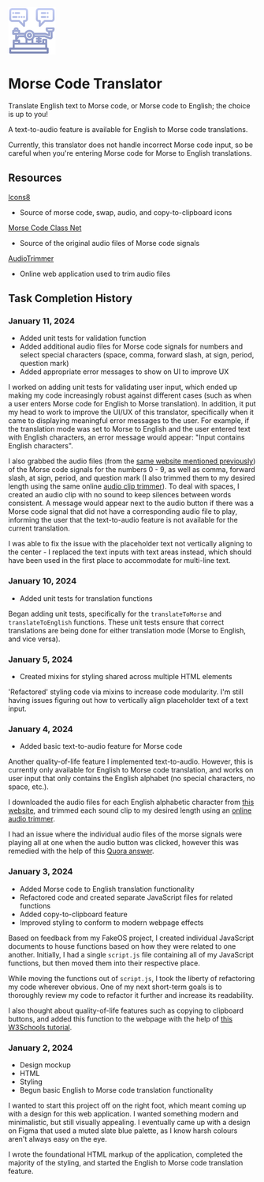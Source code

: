 ![Morse code icon](./resources/images/morse-code.png)

# Morse Code Translator

Translate English text to Morse code, or Morse code to English; the choice is up to you!

A text-to-audio feature is available for English to Morse code translations.

Currently, this translator does not handle incorrect Morse code input, so be careful when you're entering Morse code for Morse to English translations.

## Resources

[Icons8](https://icons8.com/)
  - Source of morse code, swap, audio, and copy-to-clipboard icons

[Morse Code Class Net](https://www.morsecodeclassnet.com/ch9-morse-audio-files/)
  - Source of the original audio files of Morse code signals

[AudioTrimmer](https://audiotrimmer.com/)
  - Online web application used to trim audio files

## Task Completion History

### January 11, 2024

- Added unit tests for validation function
- Added additional audio files for Morse code signals for numbers and select special characters (space, comma, forward slash, at sign, period, question mark)
- Added appropriate error messages to show on UI to improve UX

I worked on adding unit tests for validating user input, which ended up making my code increasingly robust against different cases (such as when a user enters Morse code for English to Morse translation). In addition, it put my head to work to improve the UI/UX of this translator, specifically when it came to displaying meaningful error messages to the user. For example, if the translation mode was set to Morse to English and the user entered text with English characters, an error message would appear: "Input contains English characters".

I also grabbed the audio files (from the [same website mentioned previously](https://www.morsecodeclassnet.com/ch9-morse-audio-files/)) of the Morse code signals for the numbers 0 - 9, as well as comma, forward slash, at sign, period, and question mark (I also trimmed them to my desired length using the same online [audio clip trimmer](https://audiotrimmer.com/)). To deal with spaces, I created an audio clip with no sound to keep silences between words consistent. A message would appear next to the audio button if there was a Morse code signal that did not have a corresponding audio file to play, informing the user that the text-to-audio feature is not available for the current translation.

I was able to fix the issue with the placeholder text not vertically aligning to the center - I replaced the text inputs with text areas instead, which should have been used in the first place to accommodate for multi-line text.

### January 10, 2024

- Added unit tests for translation functions

Began adding unit tests, specifically for the `translateToMorse` and `translateToEnglish` functions. These unit tests ensure that correct translations are being done for either translation mode (Morse to English, and vice versa).

### January 5, 2024

- Created mixins for styling shared across multiple HTML elements

'Refactored' styling code via mixins to increase code modularity. I'm still having issues figuring out how to vertically align placeholder text of a text input.

### January 4, 2024

- Added basic text-to-audio feature for Morse code

Another quality-of-life feature I implemented text-to-audio. However, this is currently only available for English to Morse code translation, and works on user input that only contains the English alphabet (no special characters, no space, etc.).

I downloaded the audio files for each English alphabetic character from [this website](https://www.morsecodeclassnet.com/ch9-morse-audio-files/), and trimmed each sound clip to my desired length using an [online audio trimmer](https://audiotrimmer.com/).

I had an issue where the individual audio files of the morse signals were playing all at one when the audio button was clicked, however this was remedied with the help of this [Quora answer](https://www.quora.com/How-do-I-play-audio-one-after-another-in-JavaScript-if-it-is-in-a-for-loop).

### January 3, 2024

- Added Morse code to English translation functionality
- Refactored code and created separate JavaScript files for related functions
- Added copy-to-clipboard feature
- Improved styling to conform to modern webpage effects

Based on feedback from my FakeOS project, I created individual JavaScript documents to house functions based on how they were related to one another. Initially, I had a single `script.js` file containing all of my JavaScript functions, but then moved them into their respective place.

While moving the functions out of `script.js`, I took the liberty of refactoring my code wherever obvious. One of my next short-term goals is to thoroughly review my code to refactor it further and increase its readability.

I also thought about quality-of-life features such as copying to clipboard buttons, and added this function to the webpage with the help of [this W3Schools tutorial](https://www.w3schools.com/howto/howto_js_copy_clipboard.asp).

### January 2, 2024

- Design mockup
- HTML
- Styling
- Begun basic English to Morse code translation functionality

I wanted to start this project off on the right foot, which meant coming up with a design for this web application. I wanted something modern and minimalistic, but still visually appealing. I eventually came up with a design on Figma that used a muted slate blue palette, as I know harsh colours aren't always easy on the eye.

I wrote the foundational HTML markup of the application, completed the majority of the styling, and started the English to Morse code translation feature.
